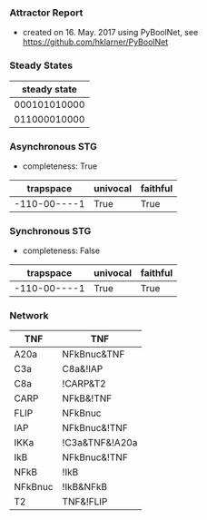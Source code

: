 

### Attractor Report
 * created on 16. May. 2017 using PyBoolNet, see https://github.com/hklarner/PyBoolNet

### Steady States
| steady state |
| ------------ | 
| 000101010000 |
| 011000010000 |

### Asynchronous STG
 * completeness: True

| trapspace      | univocal  | faithful  |
| -------------- | --------- | --------- |
| -110-00----1   | True      | True      |

### Synchronous STG
 * completeness: False

| trapspace      | univocal  | faithful  |
| -------------- | --------- | --------- |
| -110-00----1   | True      | True      |

### Network
| TNF     | TNF                                       |
| ------- | ----------------------------------------- |
| A20a    | NFkBnuc&TNF                               |
| C3a     | C8a&!IAP                                  |
| C8a     | !CARP&T2 | !CARP&C3a                      |
| CARP    | NFkB&!TNF | !TNF&!C3a | NFkBnuc&!C3a      |
| FLIP    | NFkBnuc                                   |
| IAP     | NFkBnuc&!TNF | !TNF&!C3a | NFkBnuc&!C3a   |
| IKKa    | !C3a&TNF&!A20a                            |
| IkB     | NFkBnuc&!TNF | !TNF&!IKKa | NFkBnuc&!IKKa |
| NFkB    | !IkB                                      |
| NFkBnuc | !IkB&NFkB                                 |
| T2      | TNF&!FLIP                                 |

